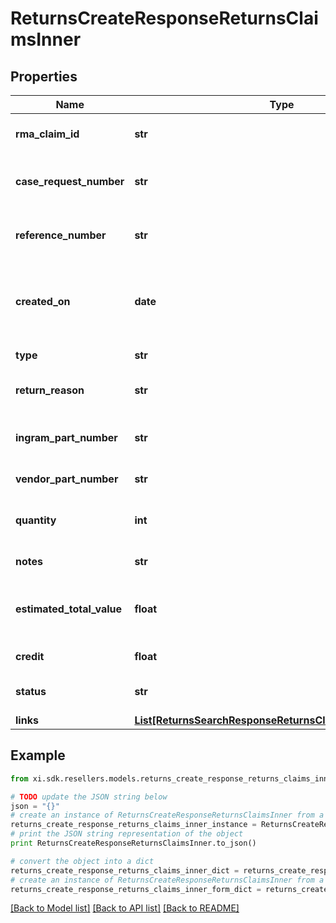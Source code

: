 # ReturnsCreateResponseReturnsClaimsInner


## Properties

Name | Type | Description | Notes
------------ | ------------- | ------------- | -------------
**rma_claim_id** | **str** | The rmaClaimId claim id. | [optional] 
**case_request_number** | **str** | A unique return request number. | [optional] 
**reference_number** | **str** | The reference number for the return. | [optional] 
**created_on** | **date** | The date on which the return request was created.  | [optional] 
**type** | **str** | Type of request. | [optional] 
**return_reason** | **str** | The reason for the return. | [optional] 
**ingram_part_number** | **str** | Unique line number from Ingram. | [optional] 
**vendor_part_number** | **str** | Vendor Part Number. | [optional] 
**quantity** | **int** | Return quantity of the product. | [optional] 
**notes** | **str** | Return notes. | [optional] 
**estimated_total_value** | **float** | The estimated total value of the return. | [optional] 
**credit** | **float** | The amount of credit. | [optional] 
**status** | **str** | The status of the request. | [optional] 
**links** | [**List[ReturnsSearchResponseReturnsClaimsInnerLinksInner]**](ReturnsSearchResponseReturnsClaimsInnerLinksInner.md) |  | [optional] 

## Example

```python
from xi.sdk.resellers.models.returns_create_response_returns_claims_inner import ReturnsCreateResponseReturnsClaimsInner

# TODO update the JSON string below
json = "{}"
# create an instance of ReturnsCreateResponseReturnsClaimsInner from a JSON string
returns_create_response_returns_claims_inner_instance = ReturnsCreateResponseReturnsClaimsInner.from_json(json)
# print the JSON string representation of the object
print ReturnsCreateResponseReturnsClaimsInner.to_json()

# convert the object into a dict
returns_create_response_returns_claims_inner_dict = returns_create_response_returns_claims_inner_instance.to_dict()
# create an instance of ReturnsCreateResponseReturnsClaimsInner from a dict
returns_create_response_returns_claims_inner_form_dict = returns_create_response_returns_claims_inner.from_dict(returns_create_response_returns_claims_inner_dict)
```
[[Back to Model list]](../README.md#documentation-for-models) [[Back to API list]](../README.md#documentation-for-api-endpoints) [[Back to README]](../README.md)


